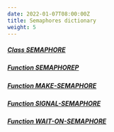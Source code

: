 ```yaml
---
date: 2022-01-07T08:00:00Z
title: Semaphores dictionary
weight: 5
---
```


##### [Class SEMAPHORE](semaphore)

##### [Function SEMAPHOREP](semaphorep)

##### [Function MAKE-SEMAPHORE](make-semaphore)

##### [Function SIGNAL-SEMAPHORE](signal-semaphore)

##### [Function WAIT-ON-SEMAPHORE](wait-on-semaphore)
